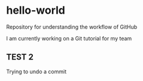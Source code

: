 # hello-world
Repository for understanding the workflow of GitHub


I am currently working on a Git tutorial for my team 

TEST 2
------------------
Trying to undo a commit
